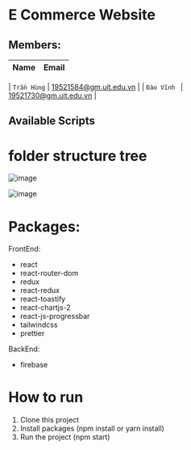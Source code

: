 # E Commerce Website

## Members: 
| Name | Email |
| :---: | :---: |

| `Trần Hùng` | 19521584@gm.uit.edu.vn |
| `Đào Vĩnh ` | 19521730@gm.uit.edu.vn |


## Available Scripts
# folder structure tree
![image](https://user-images.githubusercontent.com/90697464/197671837-d46b4d1c-4150-4efd-b41c-5b6a14a34ec7.png)

![image](https://user-images.githubusercontent.com/90697464/197671790-77b379ed-2b01-484b-8fa2-9bc512c2eaf6.png)

# Packages: 
FrontEnd:
- react
- react-router-dom
- redux
- react-redux
- react-toastify
- react-chartjs-2
- react-js-progressbar
- tailwindcss
- prettier

BackEnd:
- firebase


# How to run

1. Clone this project
2. Install packages (npm install or yarn install)
3. Run the project (npm start)
